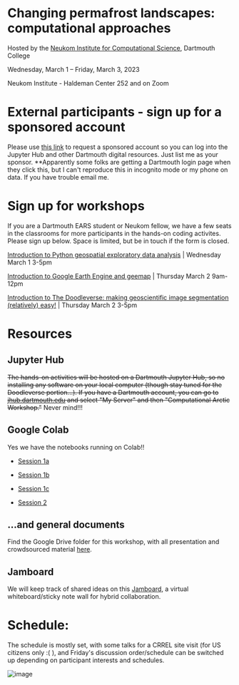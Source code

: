 # Changing permafrost landscapes: computational approaches

Hosted by the [Neukom Institute for Computational Science](https://neukom.dartmouth.edu/), Dartmouth College

Wednesday, March 1 – Friday, March 3, 2023

Neukom Institute - Haldeman Center 252 and on Zoom 

# External participants - sign up for a sponsored account

Please use [this link](https://idm-accountmanager.dartmouth.edu/AccountManager/RequestAccount) to request a sponsored account so you can log into the Jupyter Hub and other Dartmouth digital resources. Just list me as your sponsor. **Apparently some folks are getting a Dartmouth login page when they click this, but I can't reproduce this in incognito mode or my phone on data. If you have trouble email me. 

# Sign up for workshops

If you are a Dartmouth EARS student or Neukom fellow, we have a few seats in the classrooms for more participants in the hands-on coding activites. Please sign up below. Space is limited, but be in touch if the form is closed. 

[Introduction to Python geospatial exploratory data analysis](https://docs.google.com/forms/d/e/1FAIpQLSeeRi4H7PG6E_Pf47TZVjuK0YE-z2SLt8hFjnNOdfXBA2sqdw/viewform?usp=sf_link) | Wednesday March 1 3-5pm

[Introduction to Google Earth Engine and geemap](https://docs.google.com/forms/d/e/1FAIpQLSfoJ0Gs8-xl-fq7rFFnqY7I0gdkMZ2MnOB3d92JWPWL8Vuhtg/viewform?usp=sf_link) | Thursday March 2 9am-12pm

[Introduction to The Doodleverse: making geoscientific image segmentation (relatively) easy!](https://docs.google.com/forms/d/e/1FAIpQLSe-E9KGISqp5g0yxel9OLO2REB5HivzOQuZ_Vh_Q_fIQoV8hg/viewform?usp=sf_link) | Thursday March 2 3-5pm

# Resources
## Jupyter Hub
~~The hands-on activities will be hosted on a Dartmouth Jupyter Hub, so no installing any software on your local computer (though stay tuned for the Doodleverse portion...). If you have a Dartmouth account, you can go to [jhub.dartmouth.edu](https://jhub.dartmouth.edu) and select "My Server" and then "Computational Arctic Workshop."~~
Never mind!!!

## Google Colab
Yes we have the notebooks running on Colab!!
- [Session 1a](https://colab.research.google.com/drive/1iGtKmqyJWvZhPGEVL04nHyJC8PxMwzWR?usp=share_link)

- [Session 1b](https://colab.research.google.com/drive/1kmUmIaX08iVA1a243aF29I2xNNc3lvF-?usp=share_link)

- [Session 1c](https://colab.research.google.com/drive/108Dw1ntUTjsuYkTTb8JFeRkpWXaANjKS?usp=share_link)

- [Session 2](https://colab.research.google.com/drive/1VWuZIn6KMZUa9ycr6JOQ99lgyh-l2kZg?usp=share_link)


## ...and general documents
Find the Google Drive folder for this workshop, with all presentation  and crowdsourced material [here](https://drive.google.com/drive/folders/1XpKURn7_TeWEDgfqxmZn1QEVj_k2xnh4).

## Jamboard
We will keep track of shared ideas on this [Jamboard](https://jamboard.google.com/d/1FddaYxYRI7g2lr-fmv1PaVITXFS3coO7MJdjMzZTYR8/edit?usp=sharing), a virtual whiteboard/sticky note wall for hybrid collaboration. 

# Schedule: 

The schedule is mostly set, with some talks for a CRREL site visit (for US citizens only :( ), and Friday's discussion order/schedule can be switched up depending on participant interests and schedules. 
	
![image](https://user-images.githubusercontent.com/17852785/218345694-87233088-e48f-4b67-8b27-136c6744b12a.png)
